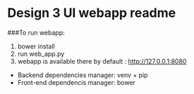 Design 3 UI webapp readme
=========================

###To run webapp:

1. bower install
2. run web_app.py
2. webapp is available there by default : http://127.0.0.1:8080

- Backend dependencies manager: venv + pip
- Front-end dependencis manager: bower
